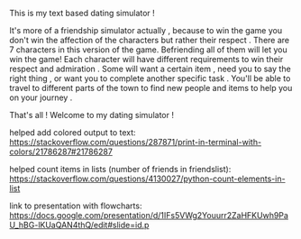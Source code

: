 This is my text based dating simulator !

It's more of a friendship simulator actually , because to win the game you don't win the affection of the characters but rather their respect .
There are 7 characters in this version of the game. Befriending all of them will let you win the game!
Each character will have different requirements to win their respect and admiration .
Some will want a certain item , need you to say the right thing , or want you to complete another specific task .
You'll be able to travel to different parts of the town to find new people and items to help you on your journey .

That's all ! Welcome to my dating simulator !

helped add colored output to text:
https://stackoverflow.com/questions/287871/print-in-terminal-with-colors/21786287#21786287

helped count items in lists (number of friends in friendslist):
https://stackoverflow.com/questions/4130027/python-count-elements-in-list

link to presentation with flowcharts:
https://docs.google.com/presentation/d/1IFs5VWg2Youurr2ZaHFKUwh9PaU_hBG-lKUaQAN4thQ/edit#slide=id.p
